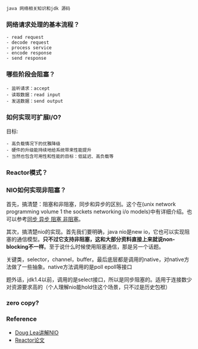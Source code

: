 ```
java 网络相关知识和jdk 源码
```
### 网络请求处理的基本流程？
```
- read request
- decode request
- process service
- encode response
- send response
```
### 哪些阶段会阻塞？
```
- 监听请求：accept
- 读取数据：read input
- 发送数据：send output
```

### 如何实现可扩展I/O?
目标:

```
- 高负载情况下的优雅降级
- 硬件的升级能持续地给系统带来性能提升
- 当然也包含可用性和性能的目标：低延迟、高负载等
```

### Reactor模式？


### NIO如何实现非阻塞？
首先，搞清楚：阻塞和非阻塞，同步和异步的区别。这个在(unix network programming volume 1 the sockets networking i/o models)中有详细介绍。也可以参考[同步 异步 阻塞 非阻塞](https://blog.csdn.net/historyasamirror/article/details/5778378)。

其次，搞清楚nio的实现。首先我们要明确，java nio是new io，它也可以实现阻塞的通信模型。**只不过它支持非阻塞，这和大部分资料直接上来就说non-blocking不一样**。至于说什么时候使用阻塞通信，那是另一个话题。

关键类，selector，channel，buffer。最后底层都是调用的native，对native方法做了一些抽象。native方法调用的是poll epoll等接口

题外话，jdk1.4以前，调用的是select接口，所以是同步阻塞的。适用于连接数少对资源要求高的（个人理解nio能hold住这个场景，只不过是历史包袱）

### zero copy?

### Reference
- [Doug Lea讲解NIO](http://gee.cs.oswego.edu/dl/cpjslides/nio.pdf)
- [Reactor论文](http://www.dre.vanderbilt.edu/~schmidt/PDF/reactor-siemens.pdf)
